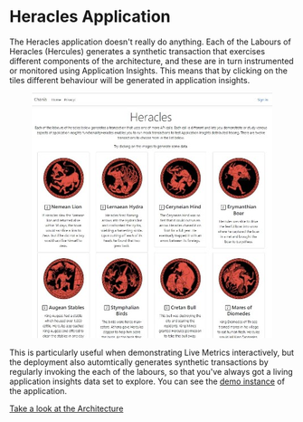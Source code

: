 # Heracles Application 

The Heracles application doesn't really do anything.  Each of the Labours of Heracles (Hercules) generates a synthetic transaction that exercises different components of the architecture, and these are in turn instrumented or monitored using Application Insights.  This means that by clicking on the tiles different behaviour will be generated in application insights.

<p align="center">
  <img src="../images/heracles-screenshot.jpg" />
</p>

This is particularly useful when demonstrating Live Metrics interactively, but the deployment also automtically generates synthetic transactions by regularly invoking the each of the labours, so that you've always got a living application insights data set to explore. You can see the [demo instance](https://hercchania-web.azurewebsites.net) of the application.

[Take a look at the Architecture](heracles-architecture.md)
